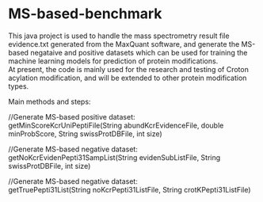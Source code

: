 # MS-based-benchmark
This java project is used to handle the mass spectrometry result file evidence.txt generated from the MaxQuant software, and generate the MS-based negataive and positive datasets which can be used for training the machine learning models for prediction of protein modifications.                                   
At present, the code is mainly used for the research and testing of Croton acylation modification, and will be extended to other protein modification types.                                   
                                  
Main methods and steps:                                  
                                  
//Generate MS-based positive dataset:                                   
getMinScoreKcrUniPeptiFile(String abundKcrEvidenceFile, double minProbScore, String swissProtDBFile, int size)
                                   
//Generate MS-based negative dataset:                                   
getNoKcrEvidenPepti31SampList(String evidenSubListFile, String swissProtDBFile, int size)
    
//Generate MS-based negative dataset:                                   
getTruePepti31List(String noKcrPepti31ListFile, String crotKPepti31ListFile)

                                  
